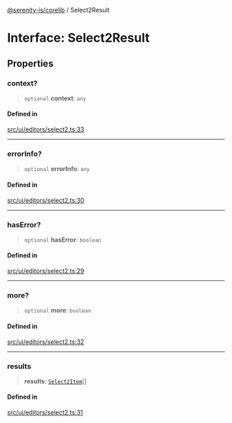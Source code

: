 [@serenity-is/corelib](../README.md) / Select2Result

# Interface: Select2Result

## Properties

### context?

> `optional` **context**: `any`

#### Defined in

[src/ui/editors/select2.ts:33](https://github.com/serenity-is/serenity/blob/master/packages/corelib/src/ui/editors/select2.ts#L33)

***

### errorInfo?

> `optional` **errorInfo**: `any`

#### Defined in

[src/ui/editors/select2.ts:30](https://github.com/serenity-is/serenity/blob/master/packages/corelib/src/ui/editors/select2.ts#L30)

***

### hasError?

> `optional` **hasError**: `boolean`

#### Defined in

[src/ui/editors/select2.ts:29](https://github.com/serenity-is/serenity/blob/master/packages/corelib/src/ui/editors/select2.ts#L29)

***

### more?

> `optional` **more**: `boolean`

#### Defined in

[src/ui/editors/select2.ts:32](https://github.com/serenity-is/serenity/blob/master/packages/corelib/src/ui/editors/select2.ts#L32)

***

### results

> **results**: [`Select2Item`](Select2Item.md)[]

#### Defined in

[src/ui/editors/select2.ts:31](https://github.com/serenity-is/serenity/blob/master/packages/corelib/src/ui/editors/select2.ts#L31)

